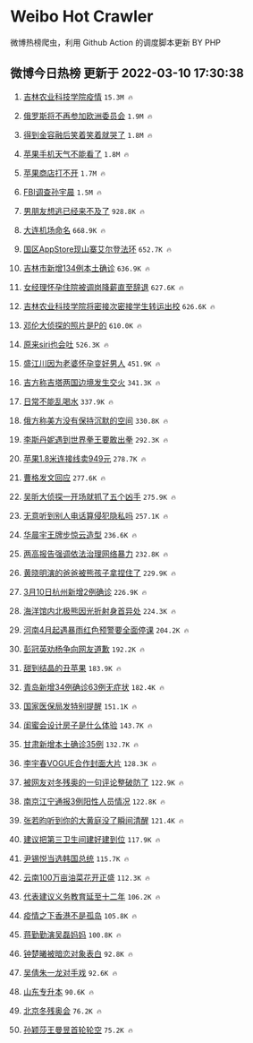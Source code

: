 # Weibo Hot Crawler 



微博热榜爬虫，利用 Github Action 的调度脚本更新 BY PHP 


## 微博今日热榜 更新于 2022-03-10 17:30:38 
1. [吉林农业科技学院疫情](https://s.weibo.com/weibo?q=%23%E5%90%89%E6%9E%97%E5%86%9C%E4%B8%9A%E7%A7%91%E6%8A%80%E5%AD%A6%E9%99%A2%E7%96%AB%E6%83%85%23&Refer=top) `15.3M 🔥` 

1. [俄罗斯将不再参加欧洲委员会](https://s.weibo.com/weibo?q=%23%E4%BF%84%E7%BD%97%E6%96%AF%E5%B0%86%E4%B8%8D%E5%86%8D%E5%8F%82%E5%8A%A0%E6%AC%A7%E6%B4%B2%E5%A7%94%E5%91%98%E4%BC%9A%23&Refer=top) `1.9M 🔥` 

1. [得到金容融后笑着笑着就哭了](https://s.weibo.com/weibo?q=%23%E5%BE%97%E5%88%B0%E9%87%91%E5%AE%B9%E8%9E%8D%E5%90%8E%E7%AC%91%E7%9D%80%E7%AC%91%E7%9D%80%E5%B0%B1%E5%93%AD%E4%BA%86%23&Refer=top) `1.8M 🔥` 

1. [苹果手机天气不能看了](https://s.weibo.com/weibo?q=%23%E8%8B%B9%E6%9E%9C%E6%89%8B%E6%9C%BA%E5%A4%A9%E6%B0%94%E4%B8%8D%E8%83%BD%E7%9C%8B%E4%BA%86%23&Refer=top) `1.8M 🔥` 

1. [苹果商店打不开](https://s.weibo.com/weibo?q=%23%E8%8B%B9%E6%9E%9C%E5%95%86%E5%BA%97%E6%89%93%E4%B8%8D%E5%BC%80%23&Refer=top) `1.7M 🔥` 

1. [FBI调查孙宇晨](https://s.weibo.com/weibo?q=%23FBI%E8%B0%83%E6%9F%A5%E5%AD%99%E5%AE%87%E6%99%A8%23&Refer=top) `1.5M 🔥` 

1. [男朋友想逃已经来不及了](https://s.weibo.com/weibo?q=%23%E7%94%B7%E6%9C%8B%E5%8F%8B%E6%83%B3%E9%80%83%E5%B7%B2%E7%BB%8F%E6%9D%A5%E4%B8%8D%E5%8F%8A%E4%BA%86%23&Refer=top) `928.8K 🔥` 

1. [大连机场命名](https://s.weibo.com/weibo?q=%23%E5%A4%A7%E8%BF%9E%E6%9C%BA%E5%9C%BA%E5%91%BD%E5%90%8D%23&Refer=top) `668.9K 🔥` 

1. [国区AppStore现山寨艾尔登法环](https://s.weibo.com/weibo?q=%23%E5%9B%BD%E5%8C%BAAppStore%E7%8E%B0%E5%B1%B1%E5%AF%A8%E8%89%BE%E5%B0%94%E7%99%BB%E6%B3%95%E7%8E%AF%23&Refer=top) `652.7K 🔥` 

1. [吉林市新增134例本土确诊](https://s.weibo.com/weibo?q=%23%E5%90%89%E6%9E%97%E5%B8%82%E6%96%B0%E5%A2%9E134%E4%BE%8B%E6%9C%AC%E5%9C%9F%E7%A1%AE%E8%AF%8A%23&Refer=top) `636.9K 🔥` 

1. [女经理怀孕住院被调岗降薪直至辞退](https://s.weibo.com/weibo?q=%23%E5%A5%B3%E7%BB%8F%E7%90%86%E6%80%80%E5%AD%95%E4%BD%8F%E9%99%A2%E8%A2%AB%E8%B0%83%E5%B2%97%E9%99%8D%E8%96%AA%E7%9B%B4%E8%87%B3%E8%BE%9E%E9%80%80%23&Refer=top) `627.6K 🔥` 

1. [吉林农业科技学院将密接次密接学生转运出校](https://s.weibo.com/weibo?q=%23%E5%90%89%E6%9E%97%E5%86%9C%E4%B8%9A%E7%A7%91%E6%8A%80%E5%AD%A6%E9%99%A2%E5%B0%86%E5%AF%86%E6%8E%A5%E6%AC%A1%E5%AF%86%E6%8E%A5%E5%AD%A6%E7%94%9F%E8%BD%AC%E8%BF%90%E5%87%BA%E6%A0%A1%23&Refer=top) `626.6K 🔥` 

1. [邓伦大侦探的照片是P的](https://s.weibo.com/weibo?q=%23%E9%82%93%E4%BC%A6%E5%A4%A7%E4%BE%A6%E6%8E%A2%E7%9A%84%E7%85%A7%E7%89%87%E6%98%AFP%E7%9A%84%23&Refer=top) `610.0K 🔥` 

1. [原来siri也会吐](https://s.weibo.com/weibo?q=%23%E5%8E%9F%E6%9D%A5siri%E4%B9%9F%E4%BC%9A%E5%90%90%23&Refer=top) `526.3K 🔥` 

1. [盛江川因为老婆怀孕变好男人](https://s.weibo.com/weibo?q=%23%E7%9B%9B%E6%B1%9F%E5%B7%9D%E5%9B%A0%E4%B8%BA%E8%80%81%E5%A9%86%E6%80%80%E5%AD%95%E5%8F%98%E5%A5%BD%E7%94%B7%E4%BA%BA%23&Refer=top) `451.9K 🔥` 

1. [吉方称吉塔两国边境发生交火](https://s.weibo.com/weibo?q=%23%E5%90%89%E6%96%B9%E7%A7%B0%E5%90%89%E5%A1%94%E4%B8%A4%E5%9B%BD%E8%BE%B9%E5%A2%83%E5%8F%91%E7%94%9F%E4%BA%A4%E7%81%AB%23&Refer=top) `341.3K 🔥` 

1. [日常不能乱喝水](https://s.weibo.com/weibo?q=%23%E6%97%A5%E5%B8%B8%E4%B8%8D%E8%83%BD%E4%B9%B1%E5%96%9D%E6%B0%B4%23&Refer=top) `337.9K 🔥` 

1. [俄方称美方没有保持沉默的空间](https://s.weibo.com/weibo?q=%23%E4%BF%84%E6%96%B9%E7%A7%B0%E7%BE%8E%E6%96%B9%E6%B2%A1%E6%9C%89%E4%BF%9D%E6%8C%81%E6%B2%89%E9%BB%98%E7%9A%84%E7%A9%BA%E9%97%B4%23&Refer=top) `330.8K 🔥` 

1. [李斯丹妮遇到世界拳王要敢出拳](https://s.weibo.com/weibo?q=%23%E6%9D%8E%E6%96%AF%E4%B8%B9%E5%A6%AE%E9%81%87%E5%88%B0%E4%B8%96%E7%95%8C%E6%8B%B3%E7%8E%8B%E8%A6%81%E6%95%A2%E5%87%BA%E6%8B%B3%23&Refer=top) `292.3K 🔥` 

1. [苹果1.8米连接线卖949元](https://s.weibo.com/weibo?q=%23%E8%8B%B9%E6%9E%9C1.8%E7%B1%B3%E8%BF%9E%E6%8E%A5%E7%BA%BF%E5%8D%96949%E5%85%83%23&Refer=top) `278.7K 🔥` 

1. [曹格发文回应](https://s.weibo.com/weibo?q=%23%E6%9B%B9%E6%A0%BC%E5%8F%91%E6%96%87%E5%9B%9E%E5%BA%94%23&Refer=top) `277.6K 🔥` 

1. [吴昕大侦探一开场就抓了五个凶手](https://s.weibo.com/weibo?q=%23%E5%90%B4%E6%98%95%E5%A4%A7%E4%BE%A6%E6%8E%A2%E4%B8%80%E5%BC%80%E5%9C%BA%E5%B0%B1%E6%8A%93%E4%BA%86%E4%BA%94%E4%B8%AA%E5%87%B6%E6%89%8B%23&Refer=top) `275.9K 🔥` 

1. [无意听到别人电话算侵犯隐私吗](https://s.weibo.com/weibo?q=%23%E6%97%A0%E6%84%8F%E5%90%AC%E5%88%B0%E5%88%AB%E4%BA%BA%E7%94%B5%E8%AF%9D%E7%AE%97%E4%BE%B5%E7%8A%AF%E9%9A%90%E7%A7%81%E5%90%97%23&Refer=top) `257.1K 🔥` 

1. [华晨宇王牌步惊云造型](https://s.weibo.com/weibo?q=%23%E5%8D%8E%E6%99%A8%E5%AE%87%E7%8E%8B%E7%89%8C%E6%AD%A5%E6%83%8A%E4%BA%91%E9%80%A0%E5%9E%8B%23&Refer=top) `236.6K 🔥` 

1. [两高报告强调依法治理网络暴力](https://s.weibo.com/weibo?q=%23%E4%B8%A4%E9%AB%98%E6%8A%A5%E5%91%8A%E5%BC%BA%E8%B0%83%E4%BE%9D%E6%B3%95%E6%B2%BB%E7%90%86%E7%BD%91%E7%BB%9C%E6%9A%B4%E5%8A%9B%23&Refer=top) `232.8K 🔥` 

1. [黄晓明演的爸爸被熊孩子拿捏住了](https://s.weibo.com/weibo?q=%23%E9%BB%84%E6%99%93%E6%98%8E%E6%BC%94%E7%9A%84%E7%88%B8%E7%88%B8%E8%A2%AB%E7%86%8A%E5%AD%A9%E5%AD%90%E6%8B%BF%E6%8D%8F%E4%BD%8F%E4%BA%86%23&Refer=top) `229.9K 🔥` 

1. [3月10日杭州新增2例确诊](https://s.weibo.com/weibo?q=%233%E6%9C%8810%E6%97%A5%E6%9D%AD%E5%B7%9E%E6%96%B0%E5%A2%9E2%E4%BE%8B%E7%A1%AE%E8%AF%8A%23&Refer=top) `226.9K 🔥` 

1. [海洋馆内北极熊因光折射身首异处](https://s.weibo.com/weibo?q=%23%E6%B5%B7%E6%B4%8B%E9%A6%86%E5%86%85%E5%8C%97%E6%9E%81%E7%86%8A%E5%9B%A0%E5%85%89%E6%8A%98%E5%B0%84%E8%BA%AB%E9%A6%96%E5%BC%82%E5%A4%84%23&Refer=top) `224.3K 🔥` 

1. [河南4月起遇暴雨红色预警要全面停课](https://s.weibo.com/weibo?q=%23%E6%B2%B3%E5%8D%974%E6%9C%88%E8%B5%B7%E9%81%87%E6%9A%B4%E9%9B%A8%E7%BA%A2%E8%89%B2%E9%A2%84%E8%AD%A6%E8%A6%81%E5%85%A8%E9%9D%A2%E5%81%9C%E8%AF%BE%23&Refer=top) `204.2K 🔥` 

1. [彭冠英劝杨争向网友道歉](https://s.weibo.com/weibo?q=%23%E5%BD%AD%E5%86%A0%E8%8B%B1%E5%8A%9D%E6%9D%A8%E4%BA%89%E5%90%91%E7%BD%91%E5%8F%8B%E9%81%93%E6%AD%89%23&Refer=top) `192.2K 🔥` 

1. [甜到结晶的丑苹果](https://s.weibo.com/weibo?q=%23%E7%94%9C%E5%88%B0%E7%BB%93%E6%99%B6%E7%9A%84%E4%B8%91%E8%8B%B9%E6%9E%9C%23&Refer=top) `183.9K 🔥` 

1. [青岛新增34例确诊63例无症状](https://s.weibo.com/weibo?q=%23%E9%9D%92%E5%B2%9B%E6%96%B0%E5%A2%9E34%E4%BE%8B%E7%A1%AE%E8%AF%8A63%E4%BE%8B%E6%97%A0%E7%97%87%E7%8A%B6%23&Refer=top) `182.4K 🔥` 

1. [国家医保局发特别提醒](https://s.weibo.com/weibo?q=%23%E5%9B%BD%E5%AE%B6%E5%8C%BB%E4%BF%9D%E5%B1%80%E5%8F%91%E7%89%B9%E5%88%AB%E6%8F%90%E9%86%92%23&Refer=top) `151.1K 🔥` 

1. [闺蜜会设计房子是什么体验](https://s.weibo.com/weibo?q=%23%E9%97%BA%E8%9C%9C%E4%BC%9A%E8%AE%BE%E8%AE%A1%E6%88%BF%E5%AD%90%E6%98%AF%E4%BB%80%E4%B9%88%E4%BD%93%E9%AA%8C%23&Refer=top) `143.7K 🔥` 

1. [甘肃新增本土确诊35例](https://s.weibo.com/weibo?q=%23%E7%94%98%E8%82%83%E6%96%B0%E5%A2%9E%E6%9C%AC%E5%9C%9F%E7%A1%AE%E8%AF%8A35%E4%BE%8B%23&Refer=top) `132.7K 🔥` 

1. [李宇春VOGUE合作封面大片](https://s.weibo.com/weibo?q=%23%E6%9D%8E%E5%AE%87%E6%98%A5VOGUE%E5%90%88%E4%BD%9C%E5%B0%81%E9%9D%A2%E5%A4%A7%E7%89%87%23&Refer=top) `128.3K 🔥` 

1. [被网友对冬残奥的一句评论整破防了](https://s.weibo.com/weibo?q=%23%E8%A2%AB%E7%BD%91%E5%8F%8B%E5%AF%B9%E5%86%AC%E6%AE%8B%E5%A5%A5%E7%9A%84%E4%B8%80%E5%8F%A5%E8%AF%84%E8%AE%BA%E6%95%B4%E7%A0%B4%E9%98%B2%E4%BA%86%23&Refer=top) `122.9K 🔥` 

1. [南京江宁通报3例阳性人员情况](https://s.weibo.com/weibo?q=%23%E5%8D%97%E4%BA%AC%E6%B1%9F%E5%AE%81%E9%80%9A%E6%8A%A53%E4%BE%8B%E9%98%B3%E6%80%A7%E4%BA%BA%E5%91%98%E6%83%85%E5%86%B5%23&Refer=top) `122.8K 🔥` 

1. [张若昀听到你的大黄庭没了瞬间清醒](https://s.weibo.com/weibo?q=%23%E5%BC%A0%E8%8B%A5%E6%98%80%E5%90%AC%E5%88%B0%E4%BD%A0%E7%9A%84%E5%A4%A7%E9%BB%84%E5%BA%AD%E6%B2%A1%E4%BA%86%E7%9E%AC%E9%97%B4%E6%B8%85%E9%86%92%23&Refer=top) `121.4K 🔥` 

1. [建议把第三卫生间建好建到位](https://s.weibo.com/weibo?q=%23%E5%BB%BA%E8%AE%AE%E6%8A%8A%E7%AC%AC%E4%B8%89%E5%8D%AB%E7%94%9F%E9%97%B4%E5%BB%BA%E5%A5%BD%E5%BB%BA%E5%88%B0%E4%BD%8D%23&Refer=top) `117.9K 🔥` 

1. [尹锡悦当选韩国总统](https://s.weibo.com/weibo?q=%23%E5%B0%B9%E9%94%A1%E6%82%A6%E5%BD%93%E9%80%89%E9%9F%A9%E5%9B%BD%E6%80%BB%E7%BB%9F%23&Refer=top) `115.7K 🔥` 

1. [云南100万亩油菜花开正盛](https://s.weibo.com/weibo?q=%23%E4%BA%91%E5%8D%97100%E4%B8%87%E4%BA%A9%E6%B2%B9%E8%8F%9C%E8%8A%B1%E5%BC%80%E6%AD%A3%E7%9B%9B%23&Refer=top) `112.3K 🔥` 

1. [代表建议义务教育延至十二年](https://s.weibo.com/weibo?q=%23%E4%BB%A3%E8%A1%A8%E5%BB%BA%E8%AE%AE%E4%B9%89%E5%8A%A1%E6%95%99%E8%82%B2%E5%BB%B6%E8%87%B3%E5%8D%81%E4%BA%8C%E5%B9%B4%23&Refer=top) `106.2K 🔥` 

1. [疫情之下香港不是孤岛](https://s.weibo.com/weibo?q=%23%E7%96%AB%E6%83%85%E4%B9%8B%E4%B8%8B%E9%A6%99%E6%B8%AF%E4%B8%8D%E6%98%AF%E5%AD%A4%E5%B2%9B%23&Refer=top) `105.8K 🔥` 

1. [蒋勤勤演吴磊妈妈](https://s.weibo.com/weibo?q=%23%E8%92%8B%E5%8B%A4%E5%8B%A4%E6%BC%94%E5%90%B4%E7%A3%8A%E5%A6%88%E5%A6%88%23&Refer=top) `100.8K 🔥` 

1. [钟楚曦被暗恋对象表白](https://s.weibo.com/weibo?q=%23%E9%92%9F%E6%A5%9A%E6%9B%A6%E8%A2%AB%E6%9A%97%E6%81%8B%E5%AF%B9%E8%B1%A1%E8%A1%A8%E7%99%BD%23&Refer=top) `92.8K 🔥` 

1. [吴倩朱一龙对手戏](https://s.weibo.com/weibo?q=%23%E5%90%B4%E5%80%A9%E6%9C%B1%E4%B8%80%E9%BE%99%E5%AF%B9%E6%89%8B%E6%88%8F%23&Refer=top) `92.6K 🔥` 

1. [山东专升本](https://s.weibo.com/weibo?q=%23%E5%B1%B1%E4%B8%9C%E4%B8%93%E5%8D%87%E6%9C%AC%23&Refer=top) `90.6K 🔥` 

1. [北京冬残奥会](https://s.weibo.com/weibo?q=%23%E5%8C%97%E4%BA%AC%E5%86%AC%E6%AE%8B%E5%A5%A5%E4%BC%9A%23&Refer=top) `76.2K 🔥` 

1. [孙颖莎王曼昱首轮轮空](https://s.weibo.com/weibo?q=%23%E5%AD%99%E9%A2%96%E8%8E%8E%E7%8E%8B%E6%9B%BC%E6%98%B1%E9%A6%96%E8%BD%AE%E8%BD%AE%E7%A9%BA%23&Refer=top) `75.2K 🔥` 

